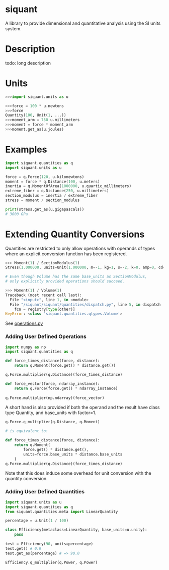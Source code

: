 # siquant

A library to provide dimensional and quantitative analysis using the SI units system.

# Description

todo: long description

# Units

```python
>>>import siquant.units as u

>>>force = 100 * u.newtons
>>>force
Quantity(100, Unit(1, ...))
>>>moment_arm = 750 u.millimeters
>>>moment = force * moment_arm
>>>moment.get_as(u.joules)


```

# Examples

```python
import siquant.quantities as q
import siquant.units as u

force = q.Force(120, u.kilonewtons)
moment = force * q.Distance(100, u.meters)
inertia = q.MomentOfArea(1000000, u.quartic_millimeters)
extreme_fiber = q.Distance(250, u.millimeters)
section_modulus = inertia / extreme_fiber
stress = moment / section_modulus

print(stress.get_as(u.gigapascals))
# 3000 GPa
```

# Extending Quantity Conversions

Quantities are restricted to only allow operations with operands of types where 
an explicit conversion function has been registered.

```python
>>> Moment(1) / SectionModulus(1)
Stress(1.000000, units=Unit(1.000000, m=-1, kg=1, s=-2, k=0, amp=0, cd=0, mol=0))

# Even though Volume has the same base_units as SectionModulus,
# only explicitly provided operations should succeed.

>>> Moment(1) / Volume(1)
Traceback (most recent call last):
  File "<input>", line 1, in <module>
  File "/siquant/siquant/quantities/dispatch.py", line 5, in dispatch
    fcn = registry[type(other)]
KeyError: <class 'siquant.quantities.qtypes.Volume'>
```

See [operations.py](siquant/quantities/operations.py)

### Adding User Defined Operations 

```python
import numpy as np
import siquant.quantities as q

def force_times_distance(force, distance):
    return q.Moment(force.get() * distance.get())

q.Force.multiplier(q.Distance)(force_times_distance)

def force_vector(force, ndarray_instance):
    return q.Force(force.get() * ndarray_instance)
    
q.Force.multiplier(np.ndarray)(force_vector)

```

A short hand is also provided if both the operand and the result have class type Quantity,
and base_units with factor=1.

```python
q.Force.q_multiplier(q.Distance, q.Moment)

# is equivalent to:

def force_times_distance(force, distance):
    return q.Moment(
        force.get() * distance.get(), 
        units=force.base_units * distance.base_units
    )
q.Force.multiplier(q.Distance)(force_times_distance)
```

Note that this does induce some overhead for unit conversion with the quantity conversion.

### Adding User Defined Quantities

```python
import siquant.units as u
import siquant.quantities as q
from siquant.quantities.meta import LinearQuantity

percentage = u.Unit(1 / 100)

class Efficiency(metaclass=LinearQuantity, base_units=u.unity):
    pass
    
test = Efficiency(90, units=percentage)
test.get() # 0.9
test.get_as(percentage) # => 90.0

Efficiency.q_multiplier(q.Power, q.Power)
```